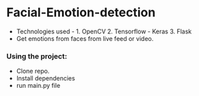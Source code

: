 # Facial-Emotion-detection

* Technologies used - 1. OpenCV
                      2. Tensorflow - Keras
                      3. Flask
* Get emotions from faces from live feed or video.

### Using the project: 
* Clone repo.
* Install dependencies
* run main.py file

